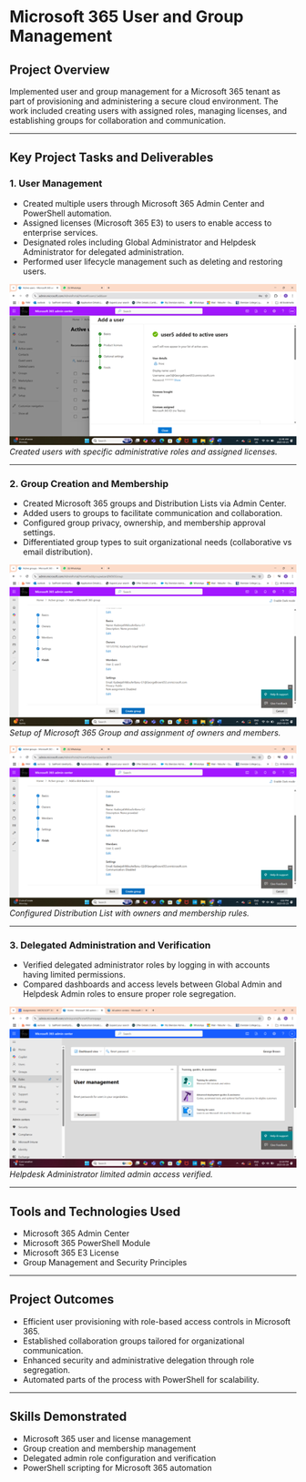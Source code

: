 # Microsoft 365 User and Group Management

## Project Overview  
Implemented user and group management for a Microsoft 365 tenant as part of provisioning and administering a secure cloud environment. The work included creating users with assigned roles, managing licenses, and establishing groups for collaboration and communication.

---

## Key Project Tasks and Deliverables

### 1. User Management  
- Created multiple users through Microsoft 365 Admin Center and PowerShell automation.  
- Assigned licenses (Microsoft 365 E3) to users to enable access to enterprise services.  
- Designated roles including Global Administrator and Helpdesk Administrator for delegated administration.  
- Performed user lifecycle management such as deleting and restoring users.

![User Creation and License Assignment](images/user-creation-license-assignment.png)  
*Created users with specific administrative roles and assigned licenses.*

---

### 2. Group Creation and Membership  
- Created Microsoft 365 groups and Distribution Lists via Admin Center.  
- Added users to groups to facilitate communication and collaboration.  
- Configured group privacy, ownership, and membership approval settings.  
- Differentiated group types to suit organizational needs (collaborative vs email distribution).

![Microsoft 365 Group Creation](images/group-creation.png)  
*Setup of Microsoft 365 Group and assignment of owners and members.*

![Distribution List Setup](images/distribution-list-setup.png)  
*Configured Distribution List with owners and membership rules.*

---

### 3. Delegated Administration and Verification  
- Verified delegated administrator roles by logging in with accounts having limited permissions.  
- Compared dashboards and access levels between Global Admin and Helpdesk Admin roles to ensure proper role segregation.

![Delegated Admin Dashboard](images/delegated-admin-dashboard.png)  
*Helpdesk Administrator limited admin access verified.*

---

## Tools and Technologies Used  
- Microsoft 365 Admin Center  
- Microsoft 365 PowerShell Module  
- Microsoft 365 E3 License  
- Group Management and Security Principles  

---

## Project Outcomes  
- Efficient user provisioning with role-based access controls in Microsoft 365.  
- Established collaboration groups tailored for organizational communication.  
- Enhanced security and administrative delegation through role segregation.  
- Automated parts of the process with PowerShell for scalability.

---

## Skills Demonstrated  
- Microsoft 365 user and license management  
- Group creation and membership management  
- Delegated admin role configuration and verification  
- PowerShell scripting for Microsoft 365 automation  
